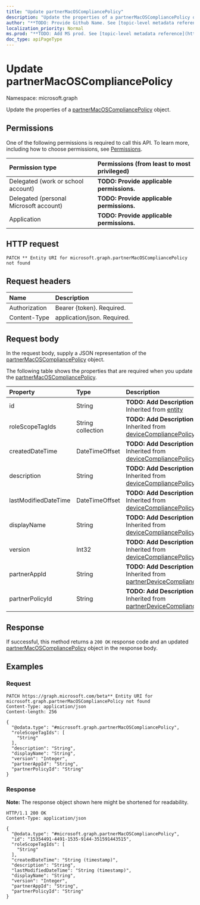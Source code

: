 ```yaml
---
title: "Update partnerMacOSCompliancePolicy"
description: "Update the properties of a partnerMacOSCompliancePolicy object."
author: "**TODO: Provide Github Name. See [topic-level metadata reference](https://msgo.azurewebsites.net/add/document/guidelines/metadata.html#topic-level-metadata)**"
localization_priority: Normal
ms.prod: "**TODO: Add MS prod. See [topic-level metadata reference](https://msgo.azurewebsites.net/add/document/guidelines/metadata.html#topic-level-metadata)**"
doc_type: apiPageType
---
```


# Update partnerMacOSCompliancePolicy
Namespace: microsoft.graph

Update the properties of a [partnerMacOSCompliancePolicy](../resources/partnermacoscompliancepolicy.md) object.

## Permissions
One of the following permissions is required to call this API. To learn more, including how to choose permissions, see [Permissions](/graph/permissions-reference).

|Permission type|Permissions (from least to most privileged)|
|:---|:---|
|Delegated (work or school account)|**TODO: Provide applicable permissions.**|
|Delegated (personal Microsoft account)|**TODO: Provide applicable permissions.**|
|Application|**TODO: Provide applicable permissions.**|

## HTTP request

<!-- {
  "blockType": "ignored"
}
-->
``` http
PATCH ** Entity URI for microsoft.graph.partnerMacOSCompliancePolicy not found
```

## Request headers
|Name|Description|
|:---|:---|
|Authorization|Bearer {token}. Required.|
|Content-Type|application/json. Required.|

## Request body
In the request body, supply a JSON representation of the [partnerMacOSCompliancePolicy](../resources/partnermacoscompliancepolicy.md) object.

The following table shows the properties that are required when you update the [partnerMacOSCompliancePolicy](../resources/partnermacoscompliancepolicy.md).

|Property|Type|Description|
|:---|:---|:---|
|id|String|**TODO: Add Description** Inherited from [entity](../resources/entity.md)|
|roleScopeTagIds|String collection|**TODO: Add Description** Inherited from [deviceCompliancePolicy](../resources/intune-devicecompliancepolicy.md)|
|createdDateTime|DateTimeOffset|**TODO: Add Description** Inherited from [deviceCompliancePolicy](../resources/intune-devicecompliancepolicy.md)|
|description|String|**TODO: Add Description** Inherited from [deviceCompliancePolicy](../resources/intune-devicecompliancepolicy.md)|
|lastModifiedDateTime|DateTimeOffset|**TODO: Add Description** Inherited from [deviceCompliancePolicy](../resources/intune-devicecompliancepolicy.md)|
|displayName|String|**TODO: Add Description** Inherited from [deviceCompliancePolicy](../resources/intune-devicecompliancepolicy.md)|
|version|Int32|**TODO: Add Description** Inherited from [deviceCompliancePolicy](../resources/intune-devicecompliancepolicy.md)|
|partnerAppId|String|**TODO: Add Description** Inherited from [partnerDeviceCompliancePolicy](../resources/partnerdevicecompliancepolicy.md)|
|partnerPolicyId|String|**TODO: Add Description** Inherited from [partnerDeviceCompliancePolicy](../resources/partnerdevicecompliancepolicy.md)|



## Response

If successful, this method returns a `200 OK` response code and an updated [partnerMacOSCompliancePolicy](../resources/partnermacoscompliancepolicy.md) object in the response body.

## Examples

### Request
<!-- {
  "blockType": "request",
  "name": "update_partnermacoscompliancepolicy"
}
-->
``` http
PATCH https://graph.microsoft.com/beta** Entity URI for microsoft.graph.partnerMacOSCompliancePolicy not found
Content-Type: application/json
Content-length: 256

{
  "@odata.type": "#microsoft.graph.partnerMacOSCompliancePolicy",
  "roleScopeTagIds": [
    "String"
  ],
  "description": "String",
  "displayName": "String",
  "version": "Integer",
  "partnerAppId": "String",
  "partnerPolicyId": "String"
}
```


### Response
**Note:** The response object shown here might be shortened for readability.
<!-- {
  "blockType": "response",
  "truncated": true
}
-->
``` http
HTTP/1.1 200 OK
Content-Type: application/json

{
  "@odata.type": "#microsoft.graph.partnerMacOSCompliancePolicy",
  "id": "15354491-4491-1535-9144-351591443515",
  "roleScopeTagIds": [
    "String"
  ],
  "createdDateTime": "String (timestamp)",
  "description": "String",
  "lastModifiedDateTime": "String (timestamp)",
  "displayName": "String",
  "version": "Integer",
  "partnerAppId": "String",
  "partnerPolicyId": "String"
}
```

